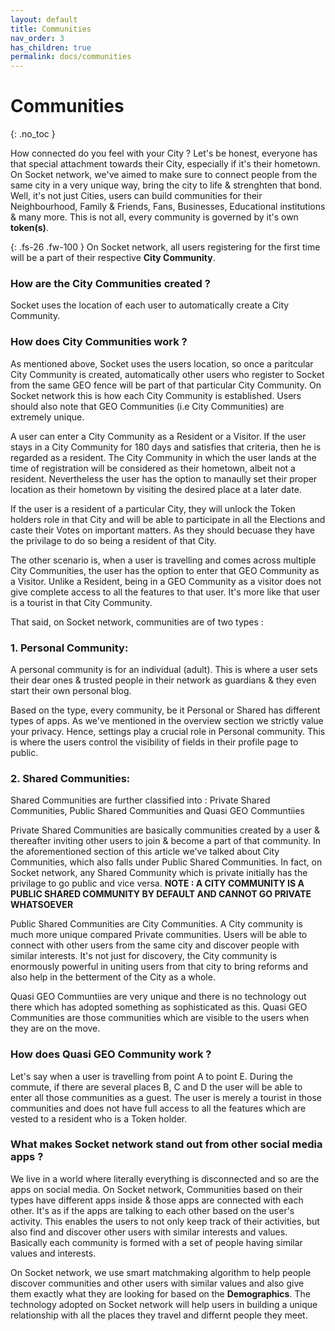 ```yaml
---
layout: default
title: Communities
nav_order: 3
has_children: true
permalink: docs/communities
---
```

 
# Communities
{: .no_toc }

How connected do you feel with your City ? Let's be honest, everyone has that special attachment towards their City, especially if it's their hometown. On Socket network, we've aimed to make sure to connect people from the same city in a very unique way, bring the city to life & strenghten that bond. Well, it's not just Cities, users can build communities for their Neighbourhood, Family & Friends, Fans, Businesses, Educational institutions & many more. This is not all, every community is governed by it's own **token(s)**. 

{: .fs-26 .fw-100 }
On Socket network, all users registering for the first time will be a part of their respective **City Community**. 

### How are the City Communities created ? 

Socket uses the location of each user to automatically create a City Community.

### How does City Communities work ?

As mentioned above, Socket uses the users location, so once a paritcular City Community is created, automatically other users who register to Socket from the same GEO fence will be part of that particular City Community. 
On Socket network this is how each City Community is established. Users should also note that GEO Communities (i.e City Communities) are extremely unique. 

A user can enter a City Community as a Resident or a Visitor. If the user stays in a City Community for 180 days and satisfies that criteria, then he is regarded as a resident. The City Community in which the user lands at the time of registration will be considered as their hometown, albeit not a resident. Nevertheless the user has the option to manaully set their proper location as their hometown by visiting the desired place at a later date. 

If the user is a resident of a particular City, they will unlock the Token holders role in that City and will be able to participate in all the Elections and caste their Votes on important matters. As they should becuase they have the privilage to do so being a resident of that City.

The other scenario is, when a user is travelling and comes across multiple City Communities, the user has the option to enter that GEO Community as a Visitor. Unlike a Resident, being in a GEO Community as a visitor does not give complete access to all the features to that user. It's more like that user is a tourist in that City Community. 


That said, on Socket network, communities are of two types :


### 1. Personal Community:

A personal community is for an individual (adult). This is where a user sets their dear ones & trusted people in their network as guardians & they even start their own personal blog. 

Based on the type, every community, be it Personal or Shared has different types of apps. As we've mentioned in the overview section we strictly value your privacy. Hence, settings play a crucial role in Personal community. This is where the users control the visibility of fields in their profile page to public.


### 2. Shared Communities:

Shared Communities are further classified into : Private Shared Communities, Public Shared Communities and Quasi GEO Communtiies  

Private Shared Communities are basically communities created by a user & thereafter inviting other users to join & become a part of that community. In the aforementioned section of this article we've talked about City Communities, which also falls under Public Shared Communities. In fact, on Socket network, any Shared Community which is private initially has the privilage to go public and vice versa. 
**NOTE : A CITY COMMUNITY IS A PUBLIC SHARED COMMUNITY BY DEFAULT AND CANNOT GO PRIVATE WHATSOEVER**

Public Shared Communities are City Communities. A City community is much more unique compared Private communities. Users will be able to connect with other users from the same city and discover people with similar interests. It's not just for discovery, the City community is enormously powerful in uniting users from that city to bring reforms and also help in the betterment of the City as a whole. 

Quasi GEO Communtiies are very unique and there is no technology out there which has adopted something as sophisticated as this. Quasi GEO Communities are those communities which are visible to the users when they are on the move. 

### How does Quasi GEO Community work ?

Let's say when a user is travelling from point A to point E. During the commute, if there are several places B, C and D the user will be able to enter all those communities as a guest. The user is merely a tourist in those communities and does not have full access to all the features which are vested to a resident who is a Token holder. 


### What makes Socket network stand out from other social media apps ?

We live in a world where literally everything is disconnected and so are the apps on social media. On Socket network, Communities based on their types have different apps inside & those apps are connected with each other. It's as if the apps are talking to each other based on the user's activity. This enables the users to not only keep track of their activities, but also find and discover other users with similar interests and values. Basically each community is formed with a set of people having similar values and interests. 

On Socket network, we use smart matchmaking algorithm to help people discover communities and other users with similar values and also give them exactly what they are looking for based on the **Demographics**. The technology adopted on Socket network will help users in building a unique relationship with all the places they travel and differnt people they meet.    






 
